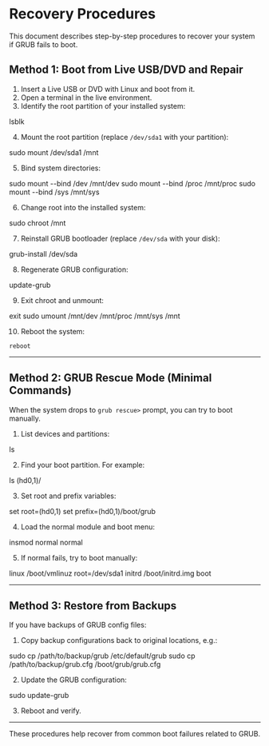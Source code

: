 # Recovery Procedures

This document describes step-by-step procedures to recover your system if GRUB fails to boot.

## Method 1: Boot from Live USB/DVD and Repair

1. Insert a Live USB or DVD with Linux and boot from it.
2. Open a terminal in the live environment.
3. Identify the root partition of your installed system:

lsblk


4. Mount the root partition (replace `/dev/sda1` with your partition):

sudo mount /dev/sda1 /mnt


5. Bind system directories:

sudo mount --bind /dev /mnt/dev
sudo mount --bind /proc /mnt/proc
sudo mount --bind /sys /mnt/sys


6. Change root into the installed system:

sudo chroot /mnt


7. Reinstall GRUB bootloader (replace `/dev/sda` with your disk):

grub-install /dev/sda


8. Regenerate GRUB configuration:

update-grub


9. Exit chroot and unmount:

exit
sudo umount /mnt/dev /mnt/proc /mnt/sys /mnt


10. Reboot the system:

 ```
 reboot
 ```

---

## Method 2: GRUB Rescue Mode (Minimal Commands)

When the system drops to `grub rescue>` prompt, you can try to boot manually.

1. List devices and partitions:

ls


2. Find your boot partition. For example:

ls (hd0,1)/


3. Set root and prefix variables:

set root=(hd0,1)
set prefix=(hd0,1)/boot/grub


4. Load the normal module and boot menu:

insmod normal
normal


5. If normal fails, try to boot manually:

linux /boot/vmlinuz root=/dev/sda1
initrd /boot/initrd.img
boot

---

## Method 3: Restore from Backups

If you have backups of GRUB config files:

1. Copy backup configurations back to original locations, e.g.:

sudo cp /path/to/backup/grub /etc/default/grub
sudo cp /path/to/backup/grub.cfg /boot/grub/grub.cfg



2. Update the GRUB configuration:

sudo update-grub


3. Reboot and verify.

---

These procedures help recover from common boot failures related to GRUB.
